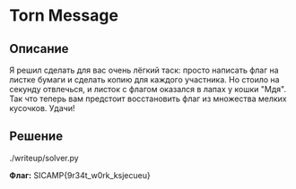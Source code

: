 # Torn Message

## Описание

Я решил сделать для вас очень лёгкий таск: просто написать флаг на листке бумаги и сделать копию для каждого участника. Но стоило на секунду отвлечься, и листок с флагом оказался в лапах у кошки "Мдя". Так что теперь вам предстоит восстановить флаг из множества мелких кусочков. Удачи!

## Решение

./writeup/solver.py

**Флаг:** SICAMP{9r34t_w0rk_ksjecueu}
